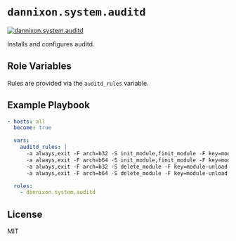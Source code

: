 # `dannixon.system.auditd`

[![dannixon.system.auditd](https://github.com/DanNixon/ansible-system/actions/workflows/auditd.yml/badge.svg?branch=main)](https://github.com/DanNixon/ansible-system/actions/workflows/auditd.yml)

Installs and configures auditd.

## Role Variables

Rules are provided via the `auditd_rules` variable.

## Example Playbook

```yaml
- hosts: all
  become: true

  vars:
    auditd_rules: |
      -a always,exit -F arch=b32 -S init_module,finit_module -F key=module-load
      -a always,exit -F arch=b64 -S init_module,finit_module -F key=module-load
      -a always,exit -F arch=b32 -S delete_module -F key=module-unload
      -a always,exit -F arch=b64 -S delete_module -F key=module-unload

  roles:
    - dannixon.system.auditd
```

## License

MIT
